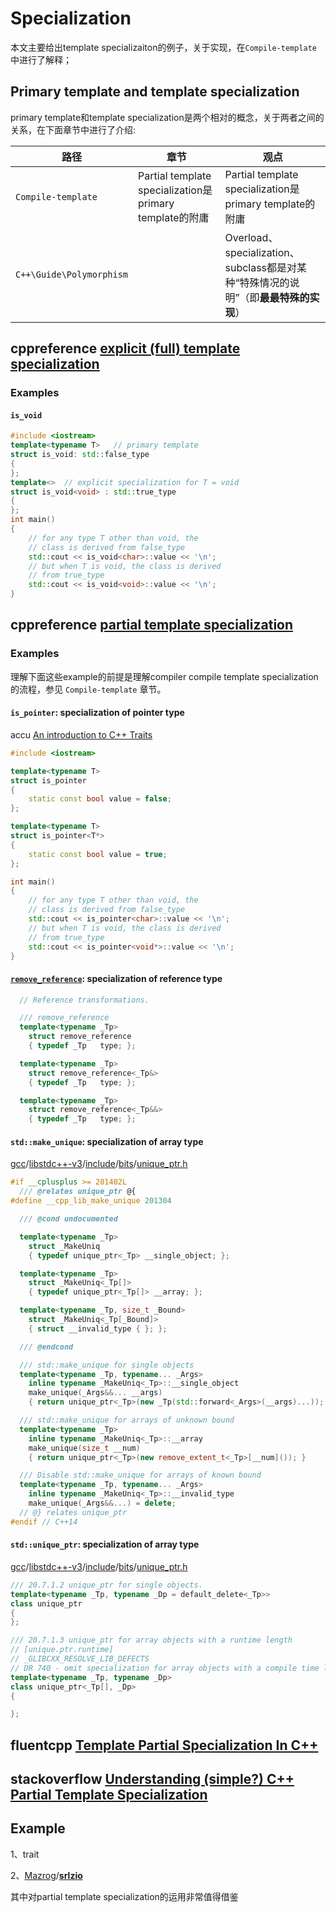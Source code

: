 # Specialization

本文主要给出template specializaiton的例子，关于实现，在`Compile-template`中进行了解释；

## Primary template and template specialization

primary template和template specialization是两个相对的概念，关于两者之间的关系，在下面章节中进行了介绍:

| 路径                     | 章节                                                    | 观点                                                         |
| ------------------------ | ------------------------------------------------------- | ------------------------------------------------------------ |
| `Compile-template`       | Partial template specialization是primary template的附庸 | Partial template specialization是primary template的附庸      |
| `C++\Guide\Polymorphism` |                                                         | Overload、specialization、subclass都是对某种“特殊情况的说明”（即**最最特殊的实现**） |





## cppreference [explicit (full) template specialization](https://en.cppreference.com/w/cpp/language/template_specialization)



### Examples

#### `is_void`

```c++
#include <iostream>
template<typename T>   // primary template
struct is_void: std::false_type
{
};
template<>  // explicit specialization for T = void
struct is_void<void> : std::true_type
{
};
int main()
{
	// for any type T other than void, the
	// class is derived from false_type
	std::cout << is_void<char>::value << '\n';
	// but when T is void, the class is derived
	// from true_type
	std::cout << is_void<void>::value << '\n';
}

```



## cppreference [partial template specialization](https://en.cppreference.com/w/cpp/language/partial_specialization)



### Examples

理解下面这些example的前提是理解compiler compile template specialization的流程，参见 `Compile-template` 章节。

#### `is_pointer`: specialization of pointer type

accu [An introduction to C++ Traits](https://accu.org/index.php/journals/442) 

```c++
#include <iostream>

template<typename T>
struct is_pointer
{
	static const bool value = false;
};

template<typename T>
struct is_pointer<T*>
{
	static const bool value = true;
};

int main()
{
	// for any type T other than void, the
	// class is derived from false_type
	std::cout << is_pointer<char>::value << '\n';
	// but when T is void, the class is derived
	// from true_type
	std::cout << is_pointer<void*>::value << '\n';
}

```



#### [`remove_reference`](https://github.com/gcc-mirror/gcc/blob/master/libstdc%2B%2B-v3/include/std/type_traits): specialization of reference type



```c++
  // Reference transformations.

  /// remove_reference
  template<typename _Tp>
    struct remove_reference
    { typedef _Tp   type; };

  template<typename _Tp>
    struct remove_reference<_Tp&>
    { typedef _Tp   type; };

  template<typename _Tp>
    struct remove_reference<_Tp&&>
    { typedef _Tp   type; };
```



#### `std::make_unique`: specialization of array type

[gcc](https://github.com/gcc-mirror/gcc)/[libstdc++-v3](https://github.com/gcc-mirror/gcc/tree/master/libstdc%2B%2B-v3)/[include](https://github.com/gcc-mirror/gcc/tree/master/libstdc%2B%2B-v3/include)/[bits](https://github.com/gcc-mirror/gcc/tree/master/libstdc%2B%2B-v3/include/bits)/[unique_ptr.h](https://github.com/gcc-mirror/gcc/blob/master/libstdc%2B%2B-v3/include/bits/unique_ptr.h) 

```c++
#if __cplusplus >= 201402L
  /// @relates unique_ptr @{
#define __cpp_lib_make_unique 201304

  /// @cond undocumented

  template<typename _Tp>
    struct _MakeUniq
    { typedef unique_ptr<_Tp> __single_object; };

  template<typename _Tp>
    struct _MakeUniq<_Tp[]>
    { typedef unique_ptr<_Tp[]> __array; };

  template<typename _Tp, size_t _Bound>
    struct _MakeUniq<_Tp[_Bound]>
    { struct __invalid_type { }; };

  /// @endcond

  /// std::make_unique for single objects
  template<typename _Tp, typename... _Args>
    inline typename _MakeUniq<_Tp>::__single_object
    make_unique(_Args&&... __args)
    { return unique_ptr<_Tp>(new _Tp(std::forward<_Args>(__args)...)); }

  /// std::make_unique for arrays of unknown bound
  template<typename _Tp>
    inline typename _MakeUniq<_Tp>::__array
    make_unique(size_t __num)
    { return unique_ptr<_Tp>(new remove_extent_t<_Tp>[__num]()); }

  /// Disable std::make_unique for arrays of known bound
  template<typename _Tp, typename... _Args>
    inline typename _MakeUniq<_Tp>::__invalid_type
    make_unique(_Args&&...) = delete;
  // @} relates unique_ptr
#endif // C++14
```

#### `std::unique_ptr`: specialization of array type

[gcc](https://github.com/gcc-mirror/gcc)/[libstdc++-v3](https://github.com/gcc-mirror/gcc/tree/master/libstdc%2B%2B-v3)/[include](https://github.com/gcc-mirror/gcc/tree/master/libstdc%2B%2B-v3/include)/[bits](https://github.com/gcc-mirror/gcc/tree/master/libstdc%2B%2B-v3/include/bits)/[unique_ptr.h](https://github.com/gcc-mirror/gcc/blob/master/libstdc%2B%2B-v3/include/bits/unique_ptr.h) 

```c++
/// 20.7.1.2 unique_ptr for single objects.
template<typename _Tp, typename _Dp = default_delete<_Tp>>
class unique_ptr
{
};

/// 20.7.1.3 unique_ptr for array objects with a runtime length
// [unique.ptr.runtime]
// _GLIBCXX_RESOLVE_LIB_DEFECTS
// DR 740 - omit specialization for array objects with a compile time length
template<typename _Tp, typename _Dp>
class unique_ptr<_Tp[], _Dp>
{

};
```



## fluentcpp [Template Partial Specialization In C++](https://www.fluentcpp.com/2017/08/11/how-to-do-partial-template-specialization-in-c/)



## stackoverflow [Understanding (simple?) C++ Partial Template Specialization](https://stackoverflow.com/questions/6138439/understanding-simple-c-partial-template-specialization)



## Example

1、trait

2、[Mazrog](https://github.com/Mazrog)/**[srlzio](https://github.com/Mazrog/srlzio)**

其中对partial template specialization的运用非常值得借鉴

